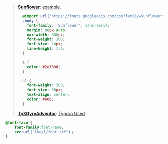 > **[Sunflower](https://github.com/google/fonts/tree/master/ofl/sunflower)**: [example](https://www.pocoo.org/).
>
> ```css
>   @import url('https://fonts.googleapis.com/css?family=Sunflower:300,500');
>   .body {
>     font-family: 'Sunflower', sans-serif;
>     margin: 80px auto;
>     max-width: 800px;
>     font-weight: 300;
>     font-size: 24px;
>     line-height: 1.6;
>   }
> 
>   a {
>     color: #2e768d;
>   }
> 
>   h1 {
>     font-weight: 300;
>     font-size: 60px;
>     text-align: center;
>     color: #666;
>   }
> ```
>
> 
>
> **[TeXGyreAdventor]()**: [Typora Used](https://typora.io/)

```css
@font-face {
    font-family:font-name;
    src:url("local/font.ttf")；
}
```

